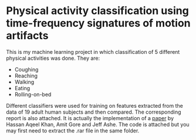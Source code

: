 # Physical activity classification using time-frequency signatures of motion artifacts

This is my machine learning project in which classification of 5 different physical activities was done. They are: 
* Coughing
* Reaching
* Walking
* Eating
* Rolling-on-bed

Different classifiers were used for training on features extracted from the data of 19 adult human subjects and then compared. The corresponding report is also attached. It is actually the implementation of a [paper](http://ieeexplore.ieee.org/document/8037474/?reload=true) by Hassan Aqeel Khan, Amit Gore and Jeff Ashe. The code is attached but you may first need to extract the .rar file in the same folder.
